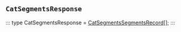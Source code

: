 ## `CatSegmentsResponse`
:::
type CatSegmentsResponse = [CatSegmentsSegmentsRecord](./CatSegmentsSegmentsRecord.md)[];
:::
